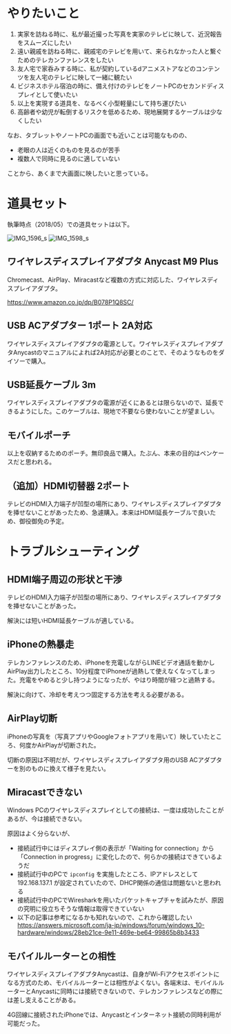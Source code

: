 # やりたいこと

1. 実家を訪ねる時に、私が最近撮った写真を実家のテレビに映して、近況報告をスムーズにしたい
2. 遠い親戚を訪ねる時に、親戚宅のテレビを用いて、来られなかった人と繋ぐためのテレカンファレンスをしたい
3. 友人宅で家呑みする時に、私が契約しているdアニメストアなどのコンテンツを友人宅のテレビに映して一緒に観たい
4. ビジネスホテル宿泊の時に、備え付けのテレビをノートPCのセカンドディスプレイとして使いたい
5. 以上を実現する道具を、なるべく小型軽量にして持ち運びたい
6. 高齢者や幼児が転倒するリスクを低めるため、現地展開するケーブルは少なくしたい

なお、タブレットやノートPCの画面でも近いことは可能なものの、

* 老眼の人は近くのものを見るのが苦手
* 複数人で同時に見るのに適していない

ことから、あくまで大画面に映したいと思っている。

# 道具セット

執筆時点（2018/05）での道具セットは以下。

![IMG_1596_s](../../../Desktop/0/0/IMG_1596_s.jpg) ![IMG_1598_s](../../../Desktop/0/0/IMG_1598_s.jpg)

## ワイヤレスディスプレイアダプタ Anycast M9 Plus

Chromecast、AirPlay、Miracastなど複数の方式に対応した、ワイヤレスディスプレイアダプタ。

https://www.amazon.co.jp/dp/B078P1Q8SC/

## USB ACアダプター 1ポート 2A対応

ワイヤレスディスプレイアダプタの電源として。ワイヤレスディスプレイアダプタAnycastのマニュアルによれば2A対応が必要とのことで、そのようなものをダイソーで購入。

## USB延長ケーブル 3m

ワイヤレスディスプレイアダプタの電源が近くにあるとは限らないので、延長できるようにした。このケーブルは、現地で不要なら使わないことが望ましい。

## モバイルポーチ

以上を収納するためのポーチ。無印良品で購入。たぶん、本来の目的はペンケースだと思われる。

## （追加）HDMI切替器 2ポート

テレビのHDMI入力端子が凹型の場所にあり、ワイヤレスディスプレイアダプタを挿せないことがあったため、急遽購入。本来はHDMI延長ケーブルで良いため、御役御免の予定。

# トラブルシューティング

## HDMI端子周辺の形状と干渉

テレビのHDMI入力端子が凹型の場所にあり、ワイヤレスディスプレイアダプタを挿せないことがあった。

解決には短いHDMI延長ケーブルが適している。

## iPhoneの熱暴走

テレカンファレンスのため、iPhoneを充電しながらLINEビデオ通話を動かしAirPlay出力したところ、10分程度でiPhoneが過熱して使えなくなってしまった。充電をやめると少し持つようになったが、やはり時間が経つと過熱する。

解決に向けて、冷却を考えつつ固定する方法を考える必要がある。

## AirPlay切断

iPhoneの写真を（写真アプリやGoogleフォトアプリを用いて）映していたところ、何度かAirPlayが切断された。

切断の原因は不明だが、ワイヤレスディスプレイアダプタ用のUSB ACアダプターを別のものに換えて様子を見たい。

## Miracastできない

Windows PCのワイヤレスディスプレイとしての接続は、一度は成功したことがあるが、今は接続できない。

原因はよく分らないが、

* 接続試行中にはディスプレイ側の表示が「Waiting for connection」から「Connection in progress」に変化したので、何らかの接続はできているようだ
* 接続試行中のPCで `ipconfig` を実施したところ、IPアドレスとして 192.168.137.1 が設定されていたので、DHCP関係の通信は問題ないと思われる
* 接続試行中のPCでWiresharkを用いたパケットキャプチャを試みたが、原因の究明に役立ちそうな情報は取得できていない
* 以下の記事は参考になるかも知れないので、これから確認したい
  https://answers.microsoft.com/ja-jp/windows/forum/windows_10-hardware/windows/28eb21ce-9e11-469e-be64-99865b8b3433

## モバイルルーターとの相性

ワイヤレスディスプレイアダプタAnycastは、自身がWi-Fiアクセスポイントになる方式のため、モバイルルーターとは相性がよくない。各端末は、モバイルルーターとAnycastに同時には接続できないので、テレカンファレンスなどの際には差し支えることがある。

4G回線に接続されたiPhoneでは、Anycastとインターネット接続の同時利用が可能だった。